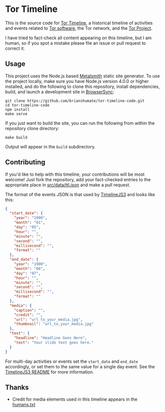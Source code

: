 # Tor Timeline

This is the source code for 
[Tor Timeline](http://tor-timeline.brianshumate.com/), a historical 
timeline of activities and events related to [Tor software](https://www.torproject.org/download/download-easy.html), the Tor network, and the
[Tor Project](https://www.torproject.org/).

I have tried to fact-check all content appearing on this timeline, but I am
human, so if you spot a mistake please file an issue or pull request to
correct it.

## Usage

This project uses the Node.js based [Metalsmith](http://www.metalsmith.io/)
static site generator. To use the project locally, make sure you have Node.js
version 4.0.0 or higher installed, and do the following to clone this
repository, install dependencies, build, and launch a development site in
[BrowserSync](https://www.browsersync.io/):

```
git clone https://github.com/brianshumate/tor-timeline-code.git
cd tor-timeline-code
npm install
make serve
```

If you just want to build the site, you can run the following from within
the repository clone directory:

```
make build
```

Output will appear in the `build` subdirectory.

## Contributing

If you'd like to help with this timeline, your contributions will be most
welcome! Just fork the repository, add your fact-checked entries to the
appropriate place in [src/data/ttl.json](https://github.com/brianshumate/tor-timeline-code/blob/master/src/data/ttl.json) and make a pull request.

The format of the events JSON is that used by 
[TimelineJS3](https://github.com/NUKnightLab/TimelineJS3) and looks like this:

```json
{
  "start_date": {
    "year": "1900",
    "month": "01",
    "day": "05",
    "hour": "",
    "minute": "",
    "second": "",
    "millisecond": "",
    "format": ""
  },
  "end_date": {
    "year": "1900",
    "month": "06",
    "day": "07",
    "hour": "",
    "minute": "",
    "second": "",
    "millisecond": "",
    "format": ""
  },
  "media": {
    "caption": "",
    "credit": "",
    "url": "url_to_your_media.jpg",
    "thumbnail": "url_to_your_media.jpg"
  },
  "text": {
    "headline": "Headline Goes Here",
    "text": "Your slide text goes here."
  }
}
```

For multi-day activities or events set the `start_date` and `end_date`
accordingly, or set them to the same value for a single day event. See the
[TimelineJS3 README](https://github.com/NUKnightLab/TimelineJS3) for 
more information.

## Thanks

- Credit for media elements used in this timeline appears in
the [humans.txt](https://github.com/brianshumate/tor-timeline-code/blob/master/src/humans.txt)
